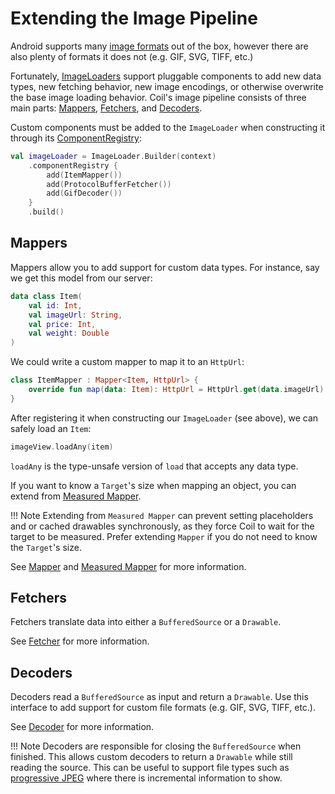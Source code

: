 # Extending the Image Pipeline

Android supports many [image formats](https://developer.android.com/guide/topics/media/media-formats) out of the box, however there are also plenty of formats it does not (e.g. GIF, SVG, TIFF, etc.)

Fortunately, [ImageLoaders](image_loaders.md) support pluggable components to add new data types, new fetching behavior, new image encodings, or otherwise overwrite the base image loading behavior. Coil's image pipeline consists of three main parts: [Mappers](../api/coil-base/coil.map/-mapper), [Fetchers](../api/coil-base/coil.fetch/-fetcher), and [Decoders](../api/coil-base/coil.decode/-decoder).

Custom components must be added to the `ImageLoader` when constructing it through its [ComponentRegistry](../api/coil-base/coil/-component-registry):

```kotlin
val imageLoader = ImageLoader.Builder(context)
    .componentRegistry {
        add(ItemMapper())
        add(ProtocolBufferFetcher())
        add(GifDecoder())
    }
    .build()
```

## Mappers

Mappers allow you to add support for custom data types. For instance, say we get this model from our server:

```kotlin
data class Item(
    val id: Int,
    val imageUrl: String,
    val price: Int,
    val weight: Double
)
```

We could write a custom mapper to map it to an `HttpUrl`:

```kotlin
class ItemMapper : Mapper<Item, HttpUrl> {
    override fun map(data: Item): HttpUrl = HttpUrl.get(data.imageUrl)
}
```

After registering it when constructing our `ImageLoader` (see above), we can safely load an `Item`:

```kotlin
imageView.loadAny(item)
```

`loadAny` is the type-unsafe version of `load` that accepts any data type.

If you want to know a `Target`'s size when mapping an object, you can extend from [Measured Mapper](../api/coil-base/coil.map/-measured-mapper).

!!! Note
    Extending from `Measured Mapper` can prevent setting placeholders and or cached drawables synchronously, as they force Coil to wait for the target to be measured. Prefer extending `Mapper` if you do not need to know the `Target`'s size.

See [Mapper](../api/coil-base/coil.map/-mapper) and [Measured Mapper](../api/coil-base/coil.map/-measured-mapper) for more information.

## Fetchers

Fetchers translate data into either a `BufferedSource` or a `Drawable`.

See [Fetcher](../api/coil-base/coil.fetch/-fetcher) for more information.

## Decoders

Decoders read a `BufferedSource` as input and return a `Drawable`. Use this interface to add support for custom file formats (e.g. GIF, SVG, TIFF, etc.).

See [Decoder](../api/coil-base/coil.decode/-decoder) for more information.

!!! Note
    Decoders are responsible for closing the `BufferedSource` when finished. This allows custom decoders to return a `Drawable` while still reading the source. This can be useful to support file types such as [progressive JPEG](https://www.liquidweb.com/kb/what-is-a-progressive-jpeg/) where there is incremental information to show.
